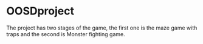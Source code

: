 # OOSDproject
The project has two stages of the game, the first one is the maze game with traps and the second is Monster fighting game.
